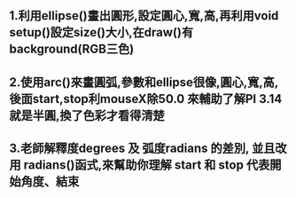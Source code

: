 ## 1.利用ellipse()畫出圓形,設定圓心,寬,高,再利用void setup()設定size()大小,在draw()有background(RGB三色)
## 2.使用arc()來畫圓弧,參數和ellipse很像,圓心,寬,高,後面start,stop利mouseX除50.0 來輔助了解PI 3.14 就是半圓,換了色彩才看得清楚
## 3.老師解釋度degrees 及 弧度radians 的差別, 並且改用 radians()函式,來幫助你理解 start 和 stop 代表開始角度、結束
